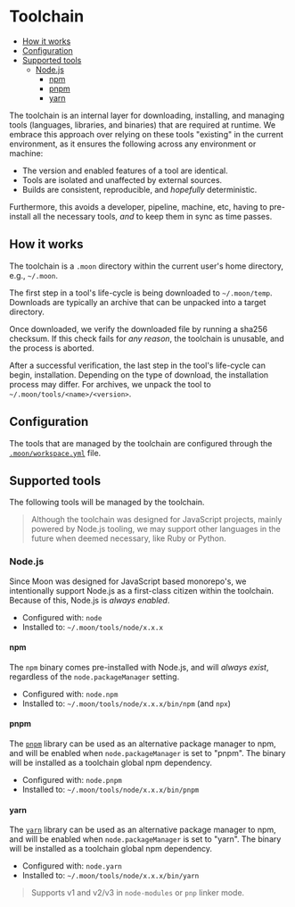 # Toolchain

- [How it works](#how-it-works)
- [Configuration](#configuration)
- [Supported tools](#supported-tools)
  - [Node.js](#nodejs)
    - [npm](#npm)
    - [pnpm](#pnpm)
    - [yarn](#yarn)

The toolchain is an internal layer for downloading, installing, and managing tools (languages,
libraries, and binaries) that are required at runtime. We embrace this approach over relying on
these tools "existing" in the current environment, as it ensures the following across any
environment or machine:

- The version and enabled features of a tool are identical.
- Tools are isolated and unaffected by external sources.
- Builds are consistent, reproducible, and _hopefully_ deterministic.

Furthermore, this avoids a developer, pipeline, machine, etc, having to pre-install all the
necessary tools, _and_ to keep them in sync as time passes.

## How it works

The toolchain is a `.moon` directory within the current user's home directory, e.g., `~/.moon`.

The first step in a tool's life-cycle is being downloaded to `~/.moon/temp`. Downloads are typically
an archive that can be unpacked into a target directory.

Once downloaded, we verify the downloaded file by running a sha256 checksum. If this check fails for
_any reason_, the toolchain is unusable, and the process is aborted.

After a successful verification, the last step in the tool's life-cycle can begin, installation.
Depending on the type of download, the installation process may differ. For archives, we unpack the
tool to `~/.moon/tools/<name>/<version>`.

## Configuration

The tools that are managed by the toolchain are configured through the
[`.moon/workspace.yml`](./workspace.md#workspaceyml) file.

## Supported tools

The following tools will be managed by the toolchain.

> Although the toolchain was designed for JavaScript projects, mainly powered by Node.js tooling, we
> may support other languages in the future when deemed necessary, like Ruby or Python.

### Node.js

Since Moon was designed for JavaScript based monorepo's, we intentionally support Node.js as a
first-class citizen within the toolchain. Because of this, Node.js is _always enabled_.

- Configured with: `node`
- Installed to: `~/.moon/tools/node/x.x.x`

#### npm

The `npm` binary comes pre-installed with Node.js, and will _always exist_, regardless of the
`node.packageManager` setting.

- Configured with: `node.npm`
- Installed to: `~/.moon/tools/node/x.x.x/bin/npm` (and `npx`)

#### pnpm

The [`pnpm`](https://pnpm.io) library can be used as an alternative package manager to npm, and will
be enabled when `node.packageManager` is set to "pnpm". The binary will be installed as a toolchain
global npm dependency.

- Configured with: `node.pnpm`
- Installed to: `~/.moon/tools/node/x.x.x/bin/pnpm`

#### yarn

The [`yarn`](https://yarnpkg.com) library can be used as an alternative package manager to npm, and
will be enabled when `node.packageManager` is set to "yarn". The binary will be installed as a
toolchain global npm dependency.

- Configured with: `node.yarn`
- Installed to: `~/.moon/tools/node/x.x.x/bin/yarn`

> Supports v1 and v2/v3 in `node-modules` or `pnp` linker mode.

